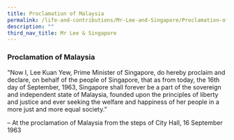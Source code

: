 ```yaml
---
title: Proclamation of Malaysia
permalink: /life-and-contributions/Mr-Lee-and-Singapore/Proclamation-of-Malaysia
description: ""
third_nav_title: Mr Lee & Singapore
---
```

### Proclamation of Malaysia ###

"Now I, Lee Kuan Yew, Prime Minister of Singapore, do hereby proclaim and declare, on behalf of the people of Singapore, that as from today, the 16th day of September, 1963, Singapore shall forever be a part of the sovereign and independent state of Malaysia, founded upon the principles of liberty and justice and ever seeking the welfare and happiness of her people in a more just and more equal society.”

 – At the proclamation of Malaysia from the steps of City Hall, 16 September 1963